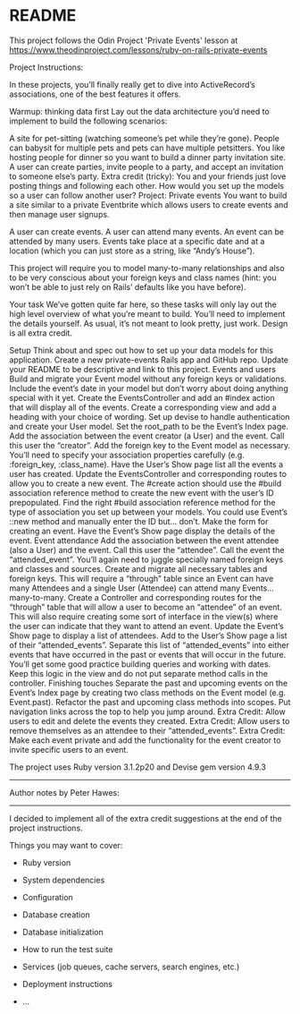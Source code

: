 # README

This project follows the Odin Project 'Private Events' lesson at https://www.theodinproject.com/lessons/ruby-on-rails-private-events 

Project Instructions:

In these projects, you’ll finally really get to dive into ActiveRecord’s associations, one of the best features it offers.

Warmup: thinking data first
Lay out the data architecture you’d need to implement to build the following scenarios:

A site for pet-sitting (watching someone’s pet while they’re gone). People can babysit for multiple pets and pets can have multiple petsitters.
You like hosting people for dinner so you want to build a dinner party invitation site. A user can create parties, invite people to a party, and accept an invitation to someone else’s party.
Extra credit (tricky): You and your friends just love posting things and following each other. How would you set up the models so a user can follow another user?
Project: Private events
You want to build a site similar to a private Eventbrite which allows users to create events and then manage user signups.

A user can create events. A user can attend many events. An event can be attended by many users. Events take place at a specific date and at a location (which you can just store as a string, like “Andy’s House”).

This project will require you to model many-to-many relationships and also to be very conscious about your foreign keys and class names (hint: you won’t be able to just rely on Rails’ defaults like you have before).

Your task
We’ve gotten quite far here, so these tasks will only lay out the high level overview of what you’re meant to build. You’ll need to implement the details yourself. As usual, it’s not meant to look pretty, just work. Design is all extra credit.

Setup
Think about and spec out how to set up your data models for this application.
Create a new private-events Rails app and GitHub repo.
Update your README to be descriptive and link to this project.
Events and users
Build and migrate your Event model without any foreign keys or validations. Include the event’s date in your model but don’t worry about doing anything special with it yet.
Create the EventsController and add an #index action that will display all of the events. Create a corresponding view and add a heading with your choice of wording.
Set up devise to handle authentication and create your User model. Set the root_path to be the Event’s Index page.
Add the association between the event creator (a User) and the event. Call this user the “creator”. Add the foreign key to the Event model as necessary. You’ll need to specify your association properties carefully (e.g. :foreign_key, :class_name).
Have the User’s Show page list all the events a user has created.
Update the EventsController and corresponding routes to allow you to create a new event. The #create action should use the #build association reference method to create the new event with the user’s ID prepopulated. Find the right #build association reference method for the type of association you set up between your models. You could use Event’s ::new method and manually enter the ID but… don’t.
Make the form for creating an event.
Have the Event’s Show page display the details of the event.
Event attendance
Add the association between the event attendee (also a User) and the event. Call this user the “attendee”. Call the event the “attended_event”. You’ll again need to juggle specially named foreign keys and classes and sources.
Create and migrate all necessary tables and foreign keys. This will require a “through” table since an Event can have many Attendees and a single User (Attendee) can attend many Events… many-to-many.
Create a Controller and corresponding routes for the “through” table that will allow a user to become an “attendee” of an event. This will also require creating some sort of interface in the view(s) where the user can indicate that they want to attend an event.
Update the Event’s Show page to display a list of attendees.
Add to the User’s Show page a list of their “attended_events”.
Separate this list of “attended_events” into either events that have occurred in the past or events that will occur in the future. You’ll get some good practice building queries and working with dates. Keep this logic in the view and do not put separate method calls in the controller.
Finishing touches
Separate the past and upcoming events on the Event’s Index page by creating two class methods on the Event model (e.g. Event.past).
Refactor the past and upcoming class methods into scopes.
Put navigation links across the top to help you jump around.
Extra Credit: Allow users to edit and delete the events they created.
Extra Credit: Allow users to remove themselves as an attendee to their “attended_events”.
Extra Credit: Make each event private and add the functionality for the event creator to invite specific users to an event.

The project uses Ruby version 3.1.2p20 and Devise gem version 4.9.3

-------------------------------------  

Author notes by Peter Hawes: 

-------------------------------------

I decided to implement all of the extra credit suggestions at the end of the project instructions. 

Things you may want to cover:

* Ruby version

* System dependencies

* Configuration

* Database creation

* Database initialization

* How to run the test suite

* Services (job queues, cache servers, search engines, etc.)

* Deployment instructions

* ...

